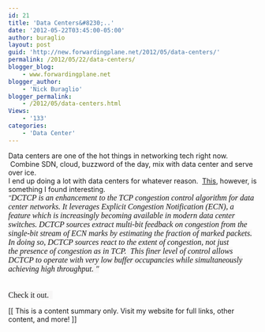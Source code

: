 ```yaml
---
id: 21
title: 'Data Centers&#8230;..'
date: '2012-05-22T03:45:00-05:00'
author: buraglio
layout: post
guid: 'http://new.forwardingplane.net/2012/05/data-centers/'
permalink: /2012/05/22/data-centers/
blogger_blog:
    - www.forwardingplane.net
blogger_author:
    - 'Nick Buraglio'
blogger_permalink:
    - /2012/05/data-centers.html
Views:
    - '133'
categories:
    - 'Data Center'
---
```


Data centers are one of the hot things in networking tech right now.  Combine SDN, cloud, buzzword of the day, mix with data center and serve over ice. <br />I end up doing a lot with data centers for whatever reason.  <a href="http://www.stanford.edu/~alizade/Site/DCTCP.html" target="_blank" rel="noopener noreferrer">This</a>, however, is something I found interesting. <br /><i><span style="font-family: Times, 'Times New Roman', serif;">"<span style="-webkit-text-size-adjust: none; background-color: #f7f6f6; font-size: 16px; line-height: 18px; text-align: justify;">DCTCP is an enhancement to the TCP congestion control algorithm for data center networks. It leverages Explicit Congestion Notification (ECN), a feature which is increasingly becoming available in modern data center switches. DCTCP sources extract multi-bit feedback on congestion from the single-bit stream of ECN marks by estimating the fraction of marked packets. In doing so, DCTCP sources react to the </span><span style="-webkit-text-size-adjust: none; background-color: #f7f6f6; font-size: 16px; line-height: 18.05px; text-align: justify;">extent</span><span style="-webkit-text-size-adjust: none; background-color: #f7f6f6; font-size: 16px; line-height: 18px; text-align: justify;"> of congestion, not just the </span><span style="-webkit-text-size-adjust: none; background-color: #f7f6f6; font-size: 16px; line-height: 18.05px; text-align: justify;">presence</span><span style="-webkit-text-size-adjust: none; background-color: #f7f6f6; font-size: 16px; line-height: 18px; text-align: justify;"> of congestion as in TCP.  This finer level of control allows DCTCP to operate with very low buffer occupancies while simultaneously achieving high throughput. "</span></span></i><br /><i><span style="font-family: Times, 'Times New Roman', serif;"><span style="-webkit-text-size-adjust: none; background-color: #f7f6f6; font-size: 16px; line-height: 18px; text-align: justify;"><br /></span></span></i><br /><span style="font-family: Times, 'Times New Roman', serif;"><span style="-webkit-text-size-adjust: none; background-color: #f7f6f6; font-size: 16px; line-height: 18px; text-align: justify;">Check it out.  </span></span><div>[[ This is a content summary only. Visit my website for full links, other content, and more! ]]</div>